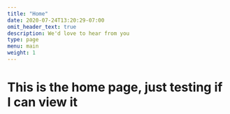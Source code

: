 ```yaml
---
title: "Home"
date: 2020-07-24T13:20:29-07:00
omit_header_text: true
description: We'd love to hear from you
type: page
menu: main
weight: 1
---
```


# This is the home page, just testing if I can view it

